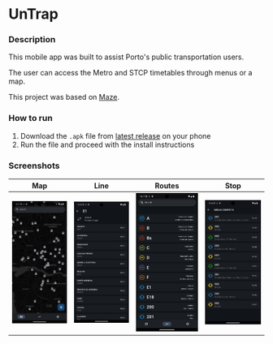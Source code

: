 # UnTrap

### Description
This mobile app was built to assist Porto's public transportation users.

The user can access the Metro and STCP timetables through menus or a map.

This project was based on [Maze](https://github.com/apilifogladif/ES2324_Project).

### How to run

1. Download the `.apk` file from [latest release](https://github.com/progr-amador/UnTrap/releases/tag/v1.0) on your phone
2. Run the file and proceed with the install instructions

### Screenshots
|          Map           |           Line           |            Routes           |           Stop           |
|:----------------------:|:------------------------:|:---------------------------:|:------------------------:|
| ![map](images/MAP.png) | ![line](images/LINE.png) | ![route](images/ROUTE.png)  | ![stop](images/STOP.png) |
